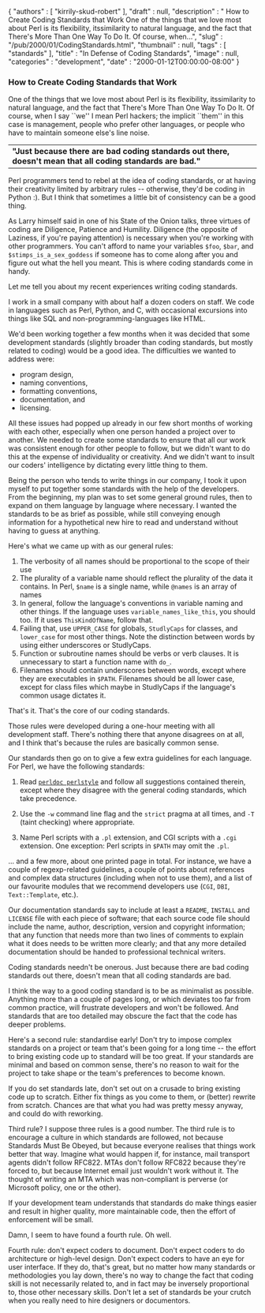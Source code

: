 {
   "authors" : [
      "kirrily-skud-robert"
   ],
   "draft" : null,
   "description" : " How to Create Coding Standards that Work One of the things that we love most about Perl is its flexibility, itssimilarity to natural language, and the fact that There's More Than One Way To Do It. Of course, when...",
   "slug" : "/pub/2000/01/CodingStandards.html",
   "thumbnail" : null,
   "tags" : [
      "standards"
   ],
   "title" : "In Defense of Coding Standards",
   "image" : null,
   "categories" : "development",
   "date" : "2000-01-12T00:00:00-08:00"
}



### How to Create Coding Standards that Work

One of the things that we love most about Perl is its flexibility, itssimilarity to natural language, and the fact that There's More Than One Way To Do It. Of course, when I say \`\`we'' I mean Perl hackers; the implicit \`\`them'' in this case is management, people who prefer other languages, or people who have to maintain someone else's line noise.

|                                                                                                              |
|--------------------------------------------------------------------------------------------------------------|
| **"Just because there are bad coding standards out there, doesn't mean that all coding standards are bad."** |

Perl programmers tend to rebel at the idea of coding standards, or at having their creativity limited by arbitrary rules -- otherwise, they'd be coding in Python :). But I think that sometimes a little bit of consistency can be a good thing.

As Larry himself said in one of his State of the Onion talks, three virtues of coding are Diligence, Patience and Humility. Diligence (the opposite of Laziness, if you're paying attention) is necessary when you're working with other programmers. You can't afford to name your variables `$foo`, `$bar`, and `$stimps_is_a_sex_goddess` if someone has to come along after you and figure out what the hell you meant. This is where coding standards come in handy.

Let me tell you about my recent experiences writing coding standards.

I work in a small company with about half a dozen coders on staff. We code in languages such as Perl, Python, and C, with occasional excursions into things like SQL and non-programming-languages like HTML.

We'd been working together a few months when it was decided that some development standards (slightly broader than coding standards, but mostly related to coding) would be a good idea. The difficulties we wanted to address were:

-   program design,
-   naming conventions,
-   formatting conventions,
-   documentation, and
-   licensing.

All these issues had popped up already in our few short months of working with each other, especially when one person handed a project over to another. We needed to create some standards to ensure that all our work was consistent enough for other people to follow, but we didn't want to do this at the expense of individuality or creativity. And we didn't want to insult our coders' intelligence by dictating every little thing to them.

Being the person who tends to write things in our company, I took it upon myself to put together some standards with the help of the developers. From the beginning, my plan was to set some general ground rules, then to expand on them language by language where necessary. I wanted the standards to be as brief as possible, while still conveying enough information for a hypothetical new hire to read and understand without having to guess at anything.

Here's what we came up with as our general rules:

1.  The verbosity of all names should be proportional to the scope of their use
2.  The plurality of a variable name should reflect the plurality of the data it contains. In Perl, `$name` is a single name, while `@names` is an array of names
3.  In general, follow the language's conventions in variable naming and other things. If the language uses `variable_names_like_this`, you should too. If it uses `ThisKindOfName`, follow that.
4.  Failing that, use `UPPER_CASE` for globals, `StudlyCaps` for classes, and `lower_case` for most other things. Note the distinction between words by using either underscores or StudlyCaps.
5.  Function or subroutine names should be verbs or verb clauses. It is unnecessary to start a function name with `do_`.
6.  Filenames should contain underscores between words, except where they are executables in `$PATH`. Filenames should be all lower case, except for class files which maybe in StudlyCaps if the language's common usage dictates it.

That's it. That's the core of our coding standards.

Those rules were developed during a one-hour meeting with all development staff. There's nothing there that anyone disagrees on at all, and I think that's because the rules are basically common sense.

Our standards then go on to give a few extra guidelines for each language. For Perl, we have the following standards:

1. Read [`perldoc perlstyle`](http://perldoc.perl.org/perlstyle.html) and follow all suggestions contained therein, except where they disagree with the general coding standards, which take precedence.

2. Use the `-w` command line flag and the `strict` pragma at all times, and `-T` (taint checking) where appropriate.

3. Name Perl scripts with a `.pl` extension, and CGI scripts with a `.cgi` extension. One exception: Perl scripts in `$PATH` may omit the `.pl`.

... and a few more, about one printed page in total. For instance, we have a couple of regexp-related guidelines, a couple of points about references and complex data structures (including when not to use them), and a list of our favourite modules that we recommend developers use (`CGI`, `DBI`, `Text::Template`, etc.).

Our documentation standards say to include at least a `README`, `INSTALL` and `LICENSE` file with each piece of software; that each source code file should include the name, author, description, version and copyright information; that any function that needs more than two lines of comments to explain what it does needs to be written more clearly; and that any more detailed documentation should be handed to professional technical writers.

Coding standards needn't be onerous. Just because there are bad coding standards out there, doesn't mean that all coding standards are bad.

I think the way to a good coding standard is to be as minimalist as possible. Anything more than a couple of pages long, or which deviates too far from common practice, will frustrate developers and won't be followed. And standards that are too detailed may obscure the fact that the code has deeper problems.

Here's a second rule: standardise early! Don't try to impose complex standards on a project or team that's been going for a long time -- the effort to bring existing code up to standard will be too great. If your standards are minimal and based on common sense, there's no reason to wait for the project to take shape or the team's preferences to become known.

If you do set standards late, don't set out on a crusade to bring existing code up to scratch. Either fix things as you come to them, or (better) rewrite from scratch. Chances are that what you had was pretty messy anyway, and could do with reworking.

Third rule? I suppose three rules is a good number. The third rule is to encourage a culture in which standards are followed, not because Standards Must Be Obeyed, but because everyone realises that things work better that way. Imagine what would happen if, for instance, mail transport agents didn't follow RFC822. MTAs don't follow RFC822 because they're forced to, but because Internet email just wouldn't work without it. The thought of writing an MTA which was non-compliant is perverse (or Microsoft policy, one or the other).

If your development team understands that standards do make things easier and result in higher quality, more maintainable code, then the effort of enforcement will be small.

Damn, I seem to have found a fourth rule. Oh well.

Fourth rule: don't expect coders to document. Don't expect coders to do architecture or high-level design. Don't expect coders to have an eye for user interface. If they do, that's great, but no matter how many standards or methodologies you lay down, there's no way to change the fact that coding skill is not necessarily related to, and in fact may be inversely proportional to, those other necessary skills. Don't let a set of standards be your crutch when you really need to hire designers or documentors.
